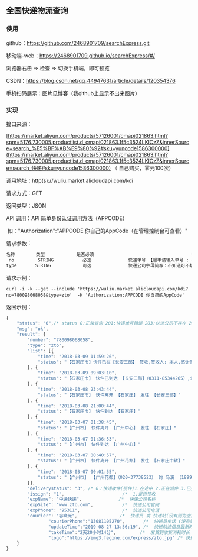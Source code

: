 ## 全国快递物流查询
### 使用

github：https://github.com/2468901709/searchExpress.git

移动端-web：https://2468901709.github.io/searchExpress/#/

浏览器右击 => 检查 => 切换手机端，即可预览

CSDN：https://blog.csdn.net/qq_44947631/article/details/120354376

手机扫码展示：图片见博客（我github上显示不出来图片）

### 实现

接口来源：

[https://market.aliyun.com/products/57126001/cmapi021863.html?spm=5176.730005.productlist.d_cmapi021863.1f5c3524LKlCzZ&innerSource=search_%E5%BF%AB%E9%80%92#sku=yuncode1586300000](https://market.aliyun.com/products/57126001/cmapi021863.html?spm=5176.730005.productlist.d_cmapi021863.1f5c3524LKlCzZ&innerSource=search_快递#sku=yuncode1586300000) （ 自己购买，零元100次）

调用地址：http(s)://wuliu.market.alicloudapi.com/kdi

请求方式：GET

返回类型：JSON

API 调用：API 简单身份认证调用方法（APPCODE） 

​					如："Authorization":"APPCODE  你自己的AppCode（在管理控制台可查看）"

请求参数：

```html
名称	      类型	        是否必须	                                 描述          
 no	        STRING	         必选	             快递单号 【顺丰请输入单号 : 收件人或寄件人手机号后四位。如  123456789:1234】
type	   STRING	         可选	             快递公司字母简写：不知道可不填 95%能自动识别，填写查询速度会更快 
```

请求示例：

```apl
curl -i -k --get --include 'https://wuliu.market.alicloudapi.com/kdi?no=780098068058&type=zto'  -H 'Authorization:APPCODE 你自己的AppCode'	
```

返回示例：	

```js
{
	"status": "0",/* status 0:正常查询 201:快递单号错误 203:快递公司不存在 204:快递公司识别失败 205:没有信息 207:该单号被限制，错误单号 */
	"msg": "ok",
	"result": {
		"number": "780098068058",
		"type": "zto",
		"list": [{
			"time": "2018-03-09 11:59:26",
			"status": "【石家庄市】快件已在【长安三部】 签收,签收人: 本人,感谢使用中通快递,期待再次为您服务!"
		}, {
			"time": "2018-03-09 09:03:10",
			"status": "【石家庄市】 快件已到达 【长安三部】（0311-85344265）,业务员 容晓光（13081105270） 正在第1次派件, 请保持电话畅通,并耐心等待"
		}, {
			"time": "2018-03-08 23:43:44",
			"status": "【石家庄市】 快件离开 【石家庄】 发往 【长安三部】"
		}, {
			"time": "2018-03-08 21:00:44",
			"status": "【石家庄市】 快件到达 【石家庄】"
		}, {
			"time": "2018-03-07 01:38:45",
			"status": "【广州市】 快件离开 【广州中心】 发往 【石家庄】"
		}, {
			"time": "2018-03-07 01:36:53",
			"status": "【广州市】 快件到达 【广州中心】"
		}, {
			"time": "2018-03-07 00:40:57",
			"status": "【广州市】 快件离开 【广州花都】 发往 【石家庄中转】"
		}, {
			"time": "2018-03-07 00:01:55",
			"status": "【广州市】 【广州花都】（020-37738523） 的 马溪 （18998345739） 已揽收"
		}],
		"deliverystatus": "3", /* 0：快递收件(揽件)1.在途中 2.正在派件 3.已签收 4.派送失败 5.疑难件 6.退件签收  */
		"issign": "1",                      /*  1.是否签收                  */
		"expName": "中通快递",              /*  快递公司名称                */       
		"expSite": "www.zto.com",           /*  快递公司官网                */
		"expPhone": "95311",                /*  快递公司电话                */
		"courier": "容晓光",                /*  快递员 或 快递站(没有则为空)*/
                "courierPhone":"13081105270",       /*  快递员电话 (没有则为空)     */
                "updateTime":"2019-08-27 13:56:19", /*  快递轨迹信息最新时间        */
                "takeTime":"2天20小时14分",         /*  发货到收货消耗时长 (截止最新轨迹)  */
                "logo":"https://img3.fegine.com/express/zto.jpg" /* 快递公司LOGO */
	}
}
```

